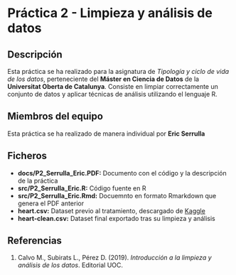 
# Práctica 2 - Limpieza y análisis de datos

## Descripción
Esta práctica se ha realizado para la asignatura de *Tipología y ciclo de vida de los datos*, perteneciente del **Máster en Ciencia de Datos** de la **Universitat Oberta de Catalunya**. Consiste en limpiar correctamente un conjunto de datos y aplicar técnicas de análisis utilizando el lenguaje R.

## Miembros del equipo
Esta práctica se ha realizado de manera individual por **Eric Serrulla**

## Ficheros

 - **docs/P2_Serrulla_Eric.PDF:** Documento con el código y la descripción de la práctica
 - **src/P2_Serrulla_Eric.R:** Código fuente en R
 - **src/P2_Serrulla_Eric.Rmd:** Docuemnto en formato Rmarkdown que genera el PDF anterior
 - **heart.csv:** Dataset previo al tratamiento, descargado de [Kaggle](https://www.kaggle.com/ronitf/heart-disease-uci/)
 - **heart-clean.csv:** Dataset final exportado tras su limpieza y análisis




## Referencias

 1. Calvo M., Subirats L., Pérez D. (2019). _Introducción a la limpieza y análisis de los datos_. Editorial UOC.
